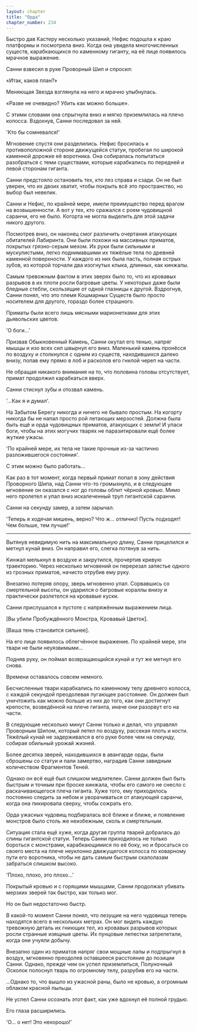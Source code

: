 ```yaml
---
layout: chapter
title: "Орда"
chapter_number: 234
---
```


Быстро дав Кастеру несколько указаний, Нефис подошла к краю платформы и посмотрела вниз. Когда она увидела многочисленных существ, карабкающихся по каменному гиганту, на её лице появилось мрачное выражение.

Санни взвесил в руке Проворный Шип и спросил:

«Итак, каков план?»

Меняющая Звезда взглянула на него и мрачно улыбнулась.

«Разве не очевидно? Убить как можно больше».

С этими словами она спрыгнула вниз и мягко приземлилась на плечо колосса. Вздохнув, Санни последовал за ней.

'Кто бы сомневался!'

Мгновение спустя они разделились. Нефис бросилась к противоположной стороне движущейся статуи, пробегая по широкой каменной дорожке её воротника. Она собиралась попытаться разобраться с теми существами, которые карабкались по передней и левой сторонам гиганта.

Санни предстояло остановить тех, кто лез справа и сзади. Он не был уверен, что их двоих хватит, чтобы покрыть всё это пространство, но выбор был невелик.

Санни и Нефис, по крайней мере, имели преимущество перед врагом на возвышенности. А вот у тех, кто сражался с роем чудовищной саранчи, его не было. Когорта не могла выделить для этой задачи никого другого.

Посмотрев вниз, он наконец смог различить очертания атакующих обитателей Лабиринта. Они были похожи на массивных приматов, покрытых грязно-серым мехом. Их руки были сильными и мускулистыми, легко поднимавшими их тяжёлые тела по древней каменной поверхности. У каждого из них была пасть, полная острых зубов, из которой торчали два изогнутых клыка, длинных, как кинжалы.

Самым тревожным фактом в этих зверях было то, что из кровавых разрывов в их плоти росли багровые цветы. У некоторых даже были бледные стебли, скользящие от одной глазницы к другой. Вздрогнув, Санни понял, что это племя Кошмарных Существ было просто носителем для другого, гораздо более страшного.

Приматы были всего лишь мясными марионетками для этих дьявольских цветов.

'О боги...'

Призвав Обыкновенный Камень, Санни окутал его тенью, напряг мышцы и изо всех сил швырнул его вниз. Маленький камень пронёсся по воздуху и столкнулся с одним из существ, находившихся далеко внизу, попав ему прямо в лоб и расколов его гнилой череп на части.

Не обращая никакого внимания на то, что половина головы отсутствует, примат продолжил карабкаться вверх.

Санни стиснул зубы и отозвал камень.

'...Как я и думал'.

На Забытом Берегу никогда и ничего не бывало простым. На когорту никогда бы не напал просто рой летающих мерзостей. Должна была быть ещё и орда чудовищных приматов, атакующих с земли! И упаси боги, чтобы на этих могучих тварях не паразитировали ещё более жуткие ужасы.

'По крайней мере, их тела не такие прочные из-за частично разложившегося состояния'.

С этим можно было работать...

Как раз в тот момент, когда первый примат попал в зону действия Проворного Шипа, над Санни что-то громыхнуло, и в следующее мгновение он оказался с ног до головы облит чёрной кровью. Мимо него пролетел и упал вниз искалеченный труп гигантской саранчи.

Санни на секунду замер, а затем зарычал.

'Теперь я ходячая мишень, верно? Что ж... отлично! Пусть подходят! Чем больше, тем лучше!'

***

Вытянув невидимую нить на максимальную длину, Санни прицелился и метнул кунай вниз. Он направил его, слегка потянув за нить.

Кинжал мелькнул в воздухе и закрутился, прочертив кривую траекторию. Через несколько мгновений он перерезал запястье одного из грозных приматов, начисто отрубив ему руку.

Внезапно потеряв опору, зверь мгновенно упал. Сорвавшись со смертельной высоты, он ударился о багровые кораллы внизу и практически разлетелся на кровавые куски.

Санни прислушался к пустоте с напряжённым выражением лица.

[Вы убили Пробуждённого Монстра, Кровавый Цветок].

[Ваша тень становится сильнее].

На его лице появилось облегчённое выражение. По крайней мере, эти твари не были неуязвимыми...

Подняв руку, он поймал возвращающийся кунай и тут же метнул его снова.

Времени оставалось совсем немного.

Бесчисленные твари карабкались по каменному телу древнего колосса, с каждой секундой преодолевая пугающее расстояние. Он должен был уничтожить как можно больше из них до того, как они достигнут крепости, возведённой на плече гиганта, иначе они разорвут его на части.

В следующие несколько минут Санни только и делал, что управлял Проворным Шипом, который летел по воздуху, рассекая плоть и кости. Тяжёлый кунай не задерживался в его руке более чем на секунду, собирая обильный урожай жизней.

Более десятка зверей, находившихся в авангарде орды, были сброшены со статуи и пали замертво, наградив Санни завидным количеством Фрагментов Теней.

Однако он всё ещё был слишком медлителен. Санни должен был быть быстрым и точным при броске кинжала, чтобы его самого не снесло с раскачивающегося плеча гиганта. Хуже того, ему приходилось постоянно следить за небом и уворачиваться от атакующей саранчи, когда она пикировала сверху, чтобы сожрать его.

Орда ужасных чудовищ подбиралась всё ближе и ближе, и появление монстров было столь же неизбежным, сколь и смертельным.

Ситуация стала ещё хуже, когда другая группа тварей добралась до спины гигантской статуи. Теперь Санни приходилось не только бороться с монстрами, карабкающимися по её боку, но и бросаться со своего места на плече неуклонно движущегося колосса по коварному пути его воротника, чтобы не дать самым быстрым скалолазам забраться слишком высоко.

'Плохо, плохо, это плохо...'

Покрытый кровью и с горящими мышцами, Санни продолжал убивать мерзких зверей так быстро, как только мог.

Но он был недостаточно быстр.

В какой-то момент Санни понял, что лезущие на него чудовища теперь находятся всего в нескольких метрах. Он мог видеть каждую тревожную деталь их гниющих тел, из кровавых разрывов которых росли странные изящные цветы. Их пунцовые лепестки затрепетали, когда они учуяли добычу.

Внезапно один из приматов напряг свои мощные лапы и подпрыгнул в воздух, мгновенно преодолев оставшееся расстояние до позиции Санни. Однако, прежде чем он успел приземлиться, Полуночный Осколок полоснул тварь по огромному телу, разрубив его на части.

...Однако то, что вышло из ужасной раны, было не кровью, а огромным облаком красной пыльцы.

Не успел Санни осознать этот факт, как уже вдохнул её полной грудью.

Его глаза расширились.

'О... о нет! Это нехорошо!'
